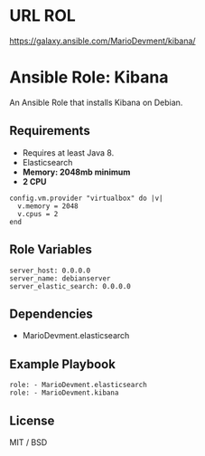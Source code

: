 # URL ROL

https://galaxy.ansible.com/MarioDevment/kibana/

# Ansible Role: Kibana

An Ansible Role that installs Kibana on Debian.

## Requirements

- Requires at least Java 8.
- Elasticsearch
- **Memory: 2048mb minimum**
- **2 CPU**

```
config.vm.provider "virtualbox" do |v|
  v.memory = 2048
  v.cpus = 2
end
```

## Role Variables

    server_host: 0.0.0.0
    server_name: debianserver
    server_elastic_search: 0.0.0.0

## Dependencies

  - MarioDevment.elasticsearch

## Example Playbook

    role: - MarioDevment.elasticsearch
    role: - MarioDevment.kibana

## License

MIT / BSD
